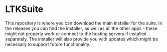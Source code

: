 # LTKSuite
This repository is where you can download the main installer for the suite. In the releases you can find the installer, as well as all the other apps - these might not properly work or connect to the hosting servers if installed separately. The installer will also provide you with updates which might be necessary to support future functionality.